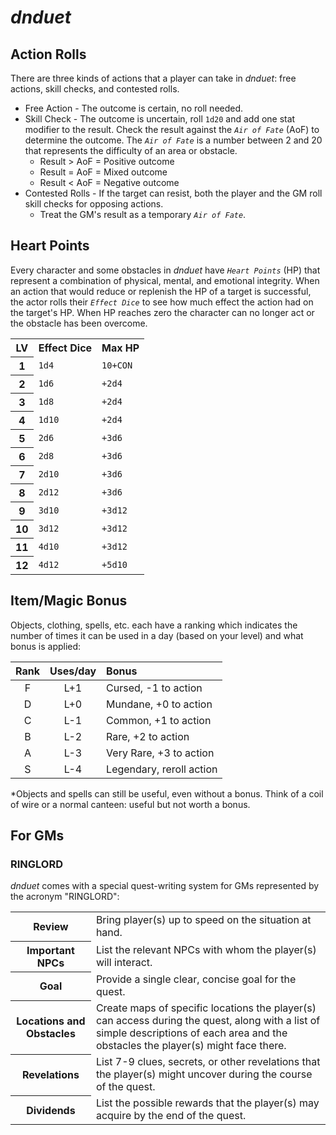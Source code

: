 # _dnduet_

## Action Rolls
There are three kinds of actions that a player can take in _dnduet_: free actions, skill checks, and contested rolls.

- Free Action - The outcome is certain, no roll needed.
- Skill Check - The outcome is uncertain, roll `1d20` and add one stat modifier to the result. Check the result against the _`Air of Fate`_ (AoF) to determine the outcome. The _`Air of Fate`_ is a number between 2 and 20 that represents the difficulty of an area or obstacle.
   - Result > AoF = Positive outcome
   - Result = AoF = Mixed outcome
   - Result < AoF = Negative outcome
- Contested Rolls - If the target can resist, both the player and the GM roll skill checks for opposing actions.
  - Treat the GM's result as a temporary _`Air of Fate`_.
  
## Heart Points
Every character and some obstacles in _dnduet_ have _`Heart Points`_ (HP) that represent a combination of physical, mental, and emotional integrity. When an action that would reduce or replenish the HP of a target is successful, the actor rolls their _`Effect Dice`_ to see how much effect the action had on the target's HP. When HP reaches zero the character can no longer act or the obstacle has been overcome.

<table><tr><th>LV</th><th>Effect Dice</th><th>Max HP</th></tr><tr><th>1</th><td><code>1d4</code></td><td><code>10+CON</code></td></tr><tr><th>2</th><td><code>1d6</code></td><td><code>+2d4</code></td></tr><tr><th>3</th><td><code>1d8</code></td><td><code>+2d4</code></td></tr><tr><th>4</th><td><code>1d10</code></td><td><code>+2d4</code></td></tr><tr><th>5</th><td><code>2d6</code></td><td><code>+3d6</code></td></tr><tr><th>6</th><td><code>2d8</code></td><td><code>+3d6</code></td></tr><tr><th>7</th><td><code>2d10</code></td><td><code>+3d6</code></td></tr><tr><th>8</th><td><code>2d12</code></td><td><code>+3d6</code></td></tr><tr><th>9</th><td><code>3d10</code></td><td><code>+3d12</code></td></tr><tr><th>10</th><td><code>3d12</code></td><td><code>+3d12</code></td></tr><tr><th>11</th><td><code>4d10</code></td><td><code>+3d12</code></td></tr><tr><th>12</th><td><code>4d12</code></td><td><code>+5d10</code></td></tr></table>

## Item/Magic Bonus
Objects, clothing, spells, etc. each have a ranking which indicates the number of times it can be used in a day (based on your level) and what bonus is applied:

| Rank | Uses/day | Bonus |
|:---:|:---:|:--- |
| F | L+1 | Cursed, -1 to action |
| D | L+0 | Mundane, +0 to action |
| C | L-1 | Common, +1 to action |
| B | L-2 | Rare, +2 to action |
| A | L-3 | Very Rare, +3 to action |
| S | L-4 | Legendary, reroll action |

\*Objects and spells can still be useful, even without a bonus. Think of a coil of wire or a normal canteen: useful but not worth a bonus. 

## For GMs
### RINGLORD
_dnduet_ comes with a special quest-writing system for GMs represented by the acronym "RINGLORD":

<table><tr><th>Review</th><td>Bring player(s) up to speed on the situation at hand.</td></tr><tr><th>Important NPCs</th><td>List the relevant NPCs with whom the player(s) will interact.</td></tr><tr><th>Goal</th><td>Provide a single clear, concise goal for the quest.</td></tr><tr><th>Locations and Obstacles</th><td>Create maps of specific locations the player(s) can access during the quest, along with a list of simple descriptions of each area and the obstacles the player(s) might face there.</td></tr><tr><th>Revelations</th><td>List 7-9 clues, secrets, or other revelations that the player(s) might uncover during the course of the quest.</td></tr><tr><th>Dividends</th><td>List the possible rewards that the player(s) may acquire by the end of the quest.</td></tr></table>

